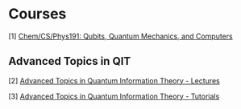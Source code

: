 # Courses

[1] [Chem/CS/Phys191: Qubits, Quantum Mechanics, and Computers](https://inst.eecs.berkeley.edu/~cs191/fa14/)
## Advanced Topics in QIT

[2] [Advanced Topics in Quantum Information Theory - Lectures](https://www.youtube.com/watch?v=zfpZDBReRPM&list=PLmE1-ewBrbkicLl3pp14OmxRWSfdNYfmh)

[3] [Advanced Topics in Quantum Information Theory - Tutorials](https://www.youtube.com/watch?v=Q1aje9x2me8&list=PLmE1-ewBrbkiFlBk6CWwerzJMwKvNIMnG)
